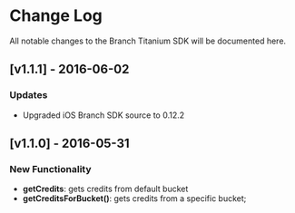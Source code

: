 # Change Log
All notable changes to the Branch Titanium SDK will be documented here.

## [v1.1.1] - 2016-06-02
### Updates
- Upgraded iOS Branch SDK source to 0.12.2

## [v1.1.0] - 2016-05-31
### New Functionality
- **getCredits**: gets credits from default bucket
- **getCreditsForBucket()**: gets credits from a specific bucket;
